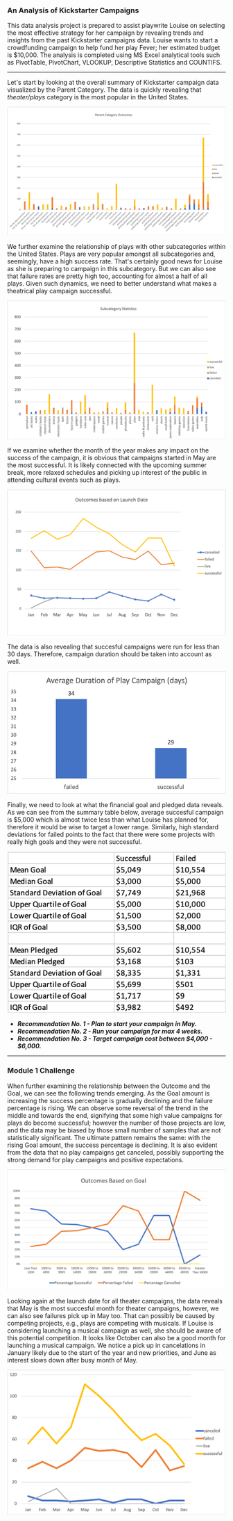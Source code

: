 ### An Analysis of Kickstarter Campaigns

This data analysis project is prepared to assist playwrite Louise on selecting the most effective strategy for her campaign by revealing trends and insights from the past Kickstarter campaigns data. Louise wants to start a crowdfunding campaign to help fund her play Fever; her estimated budget is $10,000. The analysis is completed using MS Excel analytical tools such as PivotTable, PivotChart, VLOOKUP, Descriptive Statistics and COUNTIFS.   

---
Let's start by looking at the overall summary of Kickstarter campaign data visualized by the Parent Category. The data is quickly revealing that *theater/plays* category is the most popular in the United States.

![Chart 1 - Parent Category Outcome](https://github.com/AnnaS0272/kickstarter-analysis/blob/master/Chart%201%20-%20Parent%20Category%20Outcome.png)

We further examine the relationship of plays with other subcategories within the United States. Plays are very popular amongst all subcategories and, seemingly, have a high success rate. That's certainly good news for Louise as she is preparing to campaign in this subcategory. But we can also see that failure rates are pretty high too, accounting for almost a half of all plays. Given such dynamics, we need to better understand what makes a theatrical play campaign successful. 

![Chart 3 - Subcategory Statistics US](https://github.com/AnnaS0272/kickstarter-analysis/blob/master/Chart%203%20-%20Subcategory%20Statistics%20US.png)

If we examine whether the month of the year makes any impact on the success of the campaign, it is obvious that campaigns started in May are the most successful. It is likely connected with the upcoming summer break, more relaxed schedules and picking up interest of the public in attending cultural events such as plays.

![Chart 4 - Outcomes based on launch date](https://github.com/AnnaS0272/kickstarter-analysis/blob/master/Chart%204%20-%20Outcomes%20based%20on%20launch%20date.png)

The data is also revealing that succesful campaigns were run for less than 30 days. Therefore, campaign duration should be taken into account as well.

![Chart 6 - Average Duration Plays](https://github.com/AnnaS0272/kickstarter-analysis/blob/master/Chart%206%20-%20Average%20Duration%20Plays.png)

Finally, we need to look at what the financial goal and pledged data reveals. As we can see from the summary table below, average succesful campaign is  $5,000 which is almost twice less than what Louise has planned for, therefore it would be wise to target a lower range. Similarly, high standard deviations for failed points to the fact that there were some projects with really high goals and they were not successful.

![Descriptive Statistics Plays](https://github.com/AnnaS0272/kickstarter-analysis/blob/master/Descriptive%20Statistics%20Plays.png)

* ***Recommendation No. 1 - Plan to start your campaign in May.***
* ***Recommendation No. 2 - Run your campaign for max 4 weeks.***
* ***Recommendation No. 3 - Target campaign cost between $4,000 - $6,000.***
---
### Module 1 Challenge

When further examining the relationship between the Outcome and the Goal, we can see the following trends emerging. As the Goal amount is increasing the success percentage is gradually declining and the failure percentage is rising. We can observe some reversal of the trend in the middle and towards the end, signifying that some high value campaigns for plays do become successful; however the number of those projects are low, and the data may be biased by those small number of samples that are not statistically significant. The ultimate pattern remains the same: with the rising Goal amount, the success percentage is declining. It is also evident from the data that no play campaigns get canceled, possibly supporting the strong demand for play campaigns and positive expectations. 

![Chart 5 - Outcomes Based On Goal](https://github.com/AnnaS0272/kickstarter-analysis/blob/master/Chart%205%20-%20Outcomes%20Based%20On%20Goal.png)

Looking again at the launch date for all theater campaigns, the data reveals that May is the most succesful month for theater campaigns, however, we can also see failures pick up in May too. That can possibly be caused by competing projects, e.g., plays are competing with musicals. If Louise is considering launching a musical campaign as well, she should be aware of this potential competition. It looks like October can also be a good month for launching a musical campaign. We notice a pick up in cancelations in January likely due to the start of the year and new priorities, and June as interest slows down after busy month of May.

![Chart 4 - Outcomes based on Launch Date-ALL ](https://github.com/AnnaS0272/kickstarter-analysis/blob/master/Chart%204%20-%20Outcomes%20based%20on%20Launch%20Date-ALL.png)


